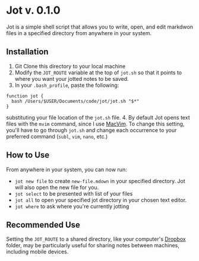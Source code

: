 # Jot v. 0.1.0

Jot is a simple shell script that allows you to write, open, and edit markdwon files in a specified directory from anywhere in your system. 

## Installation

1. Git Clone this directory to your local machine 
2. Modify the `JOT_ROUTE` variable at the top of `jot.sh` so that it points to where you want your jotted notes to be saved.
3. In your `.bash_profile`, paste the following:

```
function jot { 
  bash /Users/$USER/Documents/code/jot/jot.sh "$*" 
}
```

substituting your file location of the `jot.sh` file. 
4. By default Jot opens text files with the `mvim` command, since I use [MacVim](https://github.com/b4winckler/macvim/releases). To change this setting, you'll have to go through `jot.sh` and change each occurrence to your preferred command (`subl`, `vim`, `nano`, etc.)

## How to Use

From anywhere in your system, you can now run: 

- `jot new file` to create `new-file.mdown` in your specified directory. Jot will also open the new file for you.
- `jot select` to be presented with list of your files
- `jot all` to open your specified jot directory in your chosen text editor. 
- `jot where` to ask where you're currently jotting

## Recommended Use

Setting the `JOT_ROUTE` to a shared directory, like your computer's [Dropbox](https://www.dropbox.com/) folder, may be particularly useful for sharing notes between machines, including mobile devices. 
